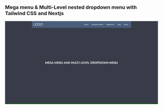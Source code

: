 ### Mega menu & Multi-Level nested dropdown menu with Tailwind CSS and Nextjs

![Desktop](./public/menu.gif)

